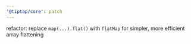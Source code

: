 ```yaml
---
'@tiptap/core': patch
---
```


refactor: replace `map(...).flat()` with `flatMap` for simpler, more efficient array flattening
